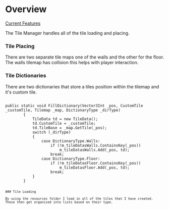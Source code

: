# Overview

[Current Features](./Features.md) 

The Tile Manager handles all of the tile loading and placing.

### Tile Placing

There are two separate tile maps one of the walls and the other for the floor.
The walls tilemap has collision this helps with player interaction.

### Tile Dictionaries

There are two dictionaries that store a tiles position within the tilemap
and it's custom tile.
<pre><code>
public static void FillDictionary(Vector3Int _pos, CustomTile _customTile, Tilemap _map, DictionaryType _dirType)
        {
            TileData td = new TileData();
            td.CustomTile = _customTile;
            td.TileBase = _map.GetTile(_pos);
            switch (_dirType)
            {
                case DictionaryType.Walls:
                    if (!m_tileDatasWalls.ContainsKey(_pos))
                        m_tileDatasWalls.Add(_pos, td);
                    break;
                case DictionaryType.Floor:
                    if (!m_tileDatasFloor.ContainsKey(_pos))
                        m_tileDatasFloor.Add(_pos, td);
                    break;
            }
        }
<pre><code>
### Tile Loading

By using the resources folder I load in all of the tiles that I have created.
These then get organised into lists based on their type.


